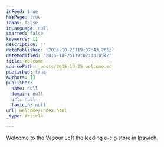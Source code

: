 ```yaml
---
inFeed: true
hasPage: true
inNav: false
inLanguage: null
starred: false
keywords: []
description: ''
datePublished: '2015-10-25T19:07:43.266Z'
dateModified: '2015-10-25T19:02:33.054Z'
title: Welcome
sourcePath: _posts/2015-10-25-welcome.md
published: true
authors: []
publisher:
  name: null
  domain: null
  url: null
  favicon: null
url: welcome/index.html
_type: Article

---
```

Welcome to the Vapour Loft the leading e-cig store in Ipswich.